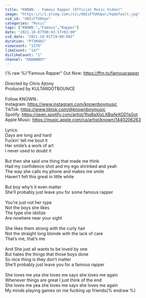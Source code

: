 ```yaml
---
title: "KNOWN. - Famous Rapper (Official Music Video)"
image: "https:\/\/i.ytimg.com\/vi\/UNIiFTU0Upo\/hqdefault.jpg"
vid_id: "UNIiFTU0Upo"
categories: "Music"
tags: ["KNOWN.","Famous","Rapper"]
date: "2021-10-07T00:43:17+03:00"
vid_date: "2021-10-01T19:00:09Z"
duration: "PT3M46S"
viewcount: "1370"
likeCount: "147"
dislikeCount: "1"
channel: "KNOWNBOY"
---
```

{% raw %}&quot;Famous Rapper&quot; Out Now: <a rel="nofollow" target="blank" href="https://ffm.to/famousrapper">https://ffm.to/famousrapper</a><br /><br />Directed by Chris Ajtony<br />Produced by KULTARGOTBOUNCE<br /><br />Follow KNOWN.:<br />Instagram: <a rel="nofollow" target="blank" href="https://www.instagram.com/knownboymusic">https://www.instagram.com/knownboymusic</a><br />TikTok: <a rel="nofollow" target="blank" href="https://www.tiktok.com/@knownboymusic">https://www.tiktok.com/@knownboymusic</a><br />Spotify: <a rel="nofollow" target="blank" href="https://open.spotify.com/artist/1hq8aXIxLXBwfeXGD1sGot">https://open.spotify.com/artist/1hq8aXIxLXBwfeXGD1sGot</a><br />Apple Music: <a rel="nofollow" target="blank" href="https://music.apple.com/ca/artist/known/1440206263">https://music.apple.com/ca/artist/known/1440206263</a><br /><br />Lyrics:<br />Days are long and hard <br />Fuckin’ tell me bout it <br />Her smile’s a work of art <br />I never used to doubt it <br /><br />But then she said one thing that made me think <br />Had my confidence shot and my ego shrinked and yeah<br />The way she calls my phone and makes me smile <br />Haven’t felt this great in little while <br /><br />But boy why’s it even matter<br />She’ll probably just leave you for some famous rapper<br /><br />You’re just not her type <br />Not the boys she likes<br />The type she idolize<br />Are nowhere near your sight <br /><br />She likes them strong with the curly hair <br />Not the straight long blonde with the lack of care<br />That’s me, that’s me<br /><br />And She just all wants to be loved by one <br />But hates the things that those boys done <br />So nice thing is they don’t matter<br />She’ll probably just leave you for a famous rapper<br /><br />She loves me yea she loves me says she loves me again <br />Whenever things are great I just think of the end<br />She loves me yea she loves me says she loves me again <br />My minds playing games on me fucking up friends{% endraw %}
